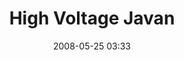 ---
title: "High Voltage Javan"
date: 2008-05-25 03:33
location: Nicollet Island
picture: /assets/camera-roll/2008/05/2008-05-25-high-voltage-javan/recon-3-031.jpg
thumbnail: /assets/camera-roll/2008/05/2008-05-25-high-voltage-javan/recon-3-031-thumbnail.jpg
type: picture
tags:
  - photograph
  - Javan
  - high voltage
  - sign
  - Nicollet Island
  - Recon 3
---